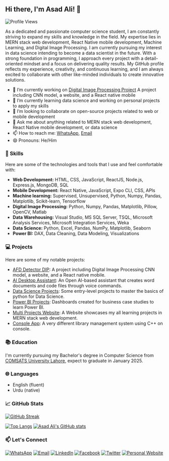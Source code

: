 ## Hi there, I'm Asad Ali! 👋

![Profile Views](https://komarev.com/ghpvc/?username=asadali27232&style=flat-square&color=blue)

As a dedicated and passionate computer science student, I am constantly striving to expand my skills and knowledge in the field. My expertise lies in MERN stack web development, React Native mobile development, Machine Learning, and Digital Image Processing. I am currently pursuing my interest in data science intending to become a data scientist in the future. With a strong foundation in programming, I approach every project with a detail-oriented mindset and a focus on delivering quality results. My GitHub profile reflects my experience, creativity, and continuous learning, and I am always excited to collaborate with other like-minded individuals to create innovative solutions.

- 🔭 I’m currently working on [Digital Image Processing Project](https://github.com/asadali27232/AFD-Detector_DIP-Project) A project including CNN model, a website, and a React native mobile 
- 🌱 I’m currently learning data science and working on personal projects to apply my skills
- 👯 I’m looking to collaborate on open-source projects related to web or mobile development
- 💬 Ask me about anything related to MERN stack web development, React Native mobile development, or data science
- 📫 How to reach me: [WhatsApp](https://wa.me/03074315952), [Email](mailto:asadali27232@gmail.com)
- 😄 Pronouns: He/Him

### 🚀 Skills
  
  Here are some of the technologies and tools that I use and feel comfortable with:
  
- **Web Development:** HTML, CSS, JavaScript, ReactJS, Node.js, Express.js, MongoDB, SQL
- **Mobile Development:** React Native, JavaScript, Expo CLI, CSS, APIs
- **Machine learning:** Supervised, Unsupervised, Python, Numpy, Pandas, Matplotlib, Scikit-learn, Tensorflow
- **Digital Image Processing:** Python, Numpy, Pandas, Matplotlib, Pillow, OpenCV, Matlab
- **Data Warehousing:** Visual Studio, MS SQL Server, TSQL, Microsoft Analysis Services, Microsoft Integration Services, Weka
- **Data Science:** Python, Excel, Pandas, NumPy, Matplotlib, Seaborn
- **Power BI:** DAX, Data Cleaning, Data Modeling, Visualizations

### 💻 Projects

Here are some of my notable projects:

- [AFD Detector DIP](https://github.com/asadali27232/AFD-Detector_DIP-Project): A project including Digital Image Processing CNN model, a website, and a React native mobile.
- [AI Desktop Assistant](https://github.com/asadali27232/AI-Desktop-Assistant): An Open AI-based assistant that creates word documents and code files through voice commands.
- [Data Science Projects](https://github.com/asadali27232/Python-DS-ML-Learning-Codebase): Some entry-level projects to master the basics of python for Data Science.
- [Power BI Projects](https://github.com/asadali27232/PowerBI-CaseStudies-Projects): Dashboards created for business case studies to learn Power BI.
- [Multi Projects Website](https://asadali27232.github.io/Web_Dev_MERN/): A Website showcases my all learning projects in MERN stack web development.
- [Console App](https://github.com/asadali27232/LibrarayMnagagementProject): A very different library management system using C++ on console.

### 📚 Education

I'm currently pursuing my Bachelor's degree in Computer Science from [COMSATS University Lahore](https://lahore.comsats.edu.pk/default.aspx), expect to graduate in January 2025.

### 🌐 Languages

- English (fluent)
- Urdu (native)

### 📈 GitHub Stats

[![GitHub Streak](https://streak-stats.demolab.com?user=asadali27232&theme=github_dark&hide_border=true&border_radius=4&card_width=500)](https://github.com/asadali27232/)

[![Top Langs](https://github-readme-stats.vercel.app/api/top-langs/?username=asadali27232&layout=pie&theme=github_dark&hide_border=true&border_radius=4&langs_count=6&hide=jupyter%20notebook,html)](https://github.com/asadali27232/)
[![Asad Ali's GitHub stats](https://github-readme-stats.vercel.app/api?username=asadali27232&show_icons=true&theme=github_dark&hide_border=true&border_radius=4&rank_icon=percentile)](https://github.com/asadali27232/)

### 📫 Let's Connect

[![WhatsApp](https://img.shields.io/badge/WhatsApp-25D366?style=for-the-badge&logo=whatsapp&logoColor=white)](https://wa.me/923074315952)
[![Email](https://img.shields.io/badge/Email-D14836?style=for-the-badge&logo=gmail&logoColor=white)](mailto:asadali27232@gmail.com)
[![LinkedIn](https://img.shields.io/badge/LinkedIn-0077B5?style=for-the-badge&logo=linkedin&logoColor=white)](https://www.linkedin.com/in/asadali27232/)
[![Facebook](https://img.shields.io/badge/Facebook-1877F2?style=for-the-badge&logo=facebook&logoColor=white)](https://www.facebook.com/asadalighaffar)
[![Twitter](https://img.shields.io/badge/Twitter-1DA1F2?style=for-the-badge&logo=twitter&logoColor=white)](https://twitter.com/asadali27232)
[![Personal Website](https://img.shields.io/badge/Personal%20Website-24292e?style=for-the-badge&logo=react&logoColor=white&color=purplr)](https://asadali27232.github.io/asadali27232)
